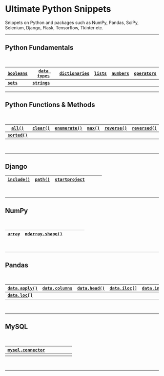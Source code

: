 # Ultimate Python Snippets
Snippets on Python and packages such as NumPy, Pandas, SciPy, Selenium, Django, Flask, Tensorflow, Tkinter etc.

---

## Python Fundamentals

<br>

| **[`booleans`](https://github.com/hevalhazalkurt/Ultimate_Python_Snippets/blob/master/python/python_booleans.md)** | **[`data types`](https://github.com/hevalhazalkurt/Ultimate_Python_Snippets/blob/master/python/python_data_types.md)** | **[`dictionaries`](https://github.com/hevalhazalkurt/Ultimate_Python_Snippets/blob/master/python/python_dictionaries.md)** | **[`lists`](https://github.com/hevalhazalkurt/Ultimate_Python_Snippets/blob/master/python/python_lists.md)** | **[`numbers`](https://github.com/hevalhazalkurt/Ultimate_Python_Snippets/blob/master/python/python_numbers.md)** | **[`operators`](https://github.com/hevalhazalkurt/Ultimate_Python_Snippets/blob/master/python/python_operators.md)** |
|--|--|--|--|--|--|
|**[`sets`](https://github.com/hevalhazalkurt/Ultimate_Python_Snippets/blob/master/python/python_sets.md)**| **[`strings`](https://github.com/hevalhazalkurt/Ultimate_Python_Snippets/blob/master/python/python_strings.md)** | | | | |


---

## Python Functions & Methods

<br>

| **[`all()`](https://github.com/hevalhazalkurt/Ultimate_Python_Snippets/blob/master/python/python_all.md)** | **[`clear()`]()** | **[`enumerate()`](https://github.com/hevalhazalkurt/Ultimate_Python_Snippets/blob/master/python/python_enumerate.md)** | **[`max()`](https://github.com/hevalhazalkurt/Ultimate_Python_Snippets/blob/master/python/python_max.md)** | **[`reverse()`](https://github.com/hevalhazalkurt/Ultimate_Python_Snippets/blob/master/python/python_reverse.md)** | **[`reversed()`](https://github.com/hevalhazalkurt/Ultimate_Python_Snippets/blob/master/python/python_reversed.md)** |
|--|--|--|--|--|--|
|**[`sorted()`](https://github.com/hevalhazalkurt/Ultimate_Python_Snippets/blob/master/python/python_sorted.md)**| | | | | |

<br>

---


## Django

| **[`include()`](https://github.com/hevalhazalkurt/Ultimate_Python_Snippets/blob/master/django/django_include.md)** | **[`path()`](https://github.com/hevalhazalkurt/Ultimate_Python_Snippets/blob/master/django/django_path.md)**  | **[`startproject`](https://github.com/hevalhazalkurt/Ultimate_Python_Snippets/blob/master/django/django_startproject.md)**  | | | |
|--|--|--|--|--|--|

<br>

---

## NumPy

<br>

| **[`array`](https://github.com/hevalhazalkurt/Ultimate_Python_Snippets/blob/master/numpy/numpy_array.md)** | **[`ndarray.shape()`](https://github.com/hevalhazalkurt/Ultimate_Python_Snippets/blob/master/numpy/numpy_shape.md)** | | | | |
|--|--|--|--|--|--|


<br>

---


## Pandas

<br>


| **[`data.apply()`](https://github.com/hevalhazalkurt/Ultimate_Python_Snippets/blob/master/pandas/pandas_apply.md)** | **[`data.columns`](https://github.com/hevalhazalkurt/Ultimate_Python_Snippets/blob/master/pandas/pandas_columns.md)** | **[`data.head()`](https://github.com/hevalhazalkurt/Ultimate_Python_Snippets/blob/master/pandas/pandas_head.md)** | **[`data.iloc[]`](https://github.com/hevalhazalkurt/Ultimate_Python_Snippets/blob/master/pandas/pandas_iloc.md)** | **[`data.index`](https://github.com/hevalhazalkurt/Ultimate_Python_Snippets/blob/master/pandas/pandas_index.md)** | **[`data.iterrows()`](https://github.com/hevalhazalkurt/Ultimate_Python_Snippets/blob/master/pandas/pandas_iterrows.md)** |
|--|--|--|--|--|--|
| **[`data.loc[]`](https://github.com/hevalhazalkurt/Ultimate_Python_Snippets/blob/master/pandas/pandas_loc.md)** |  |  |  |  | |


<br>

---


## MySQL

<br>

| **[`mysql.connector`](https://github.com/hevalhazalkurt/Ultimate_Python_Snippets/blob/master/mysql/mysql_connector.md)** |  |  |  |  |  |
|--|--|--|--|--|--|
|  |  |  |  |  | |


<br>

---

